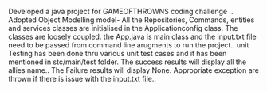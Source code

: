 Developed a java project for GAMEOFTHROWNS coding challenge ..
Adopted Object Modelling model- 
All the Repositories, Commands, entities and services classes are initialised in the Applicationconfig class.
The classes are loosely coupled.
the App.java is main class and the input.txt file need to be passed from command line arugments to run the project..
unit Testing has been done thru various unit test cases and it has been mentioned in stc/main/test folder.
The success results will display all the allies name..
The Failure results will display None.
Appropriate exception are thrown if there is issue with the input.txt file..




